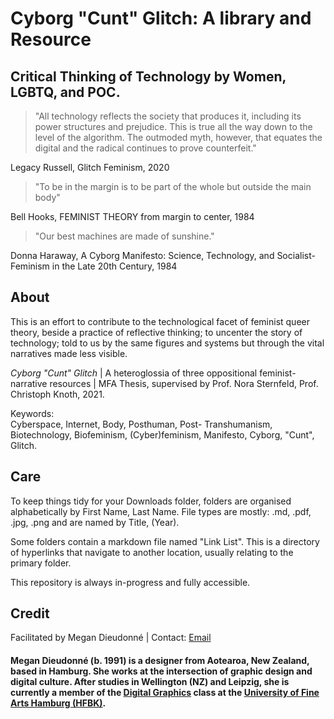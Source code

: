 <h1>Cyborg "Cunt" Glitch: A library and Resource</h1>
<h2>Critical Thinking of Technology by Women, LGBTQ, and POC.</h2>

>"All technology reflects the society that produces it, including its power structures and prejudice. This is true all the way down to the level of the algorithm. The outmoded myth, however, that equates the digital and the radical continues to prove counterfeit." 
<p>Legacy Russell, Glitch Feminism, 2020</p>

>"To be in the margin is to be part of the whole but outside the main body"
<p>Bell Hooks, FEMINIST THEORY from margin to center, 1984</p>
 
>"Our best machines are made of sunshine." 
<p>Donna Haraway, A Cyborg Manifesto: Science, Technology, and Socialist-Feminism in the Late 20th Century, 1984</p>

<h2>About</h2>
<p>This is an effort to contribute to the technological facet of feminist queer theory, beside a practice of reflective thinking; to uncenter the story of technology; told to us by the same figures and systems but through the vital narratives made less visible.

<i>Cyborg "Cunt" Glitch</i> | A heteroglossia of three oppositional feminist-narrative resources | MFA Thesis, supervised by Prof. Nora Sternfeld, Prof. Christoph Knoth, 2021.

Keywords:  
Cyberspace, Internet, Body, Posthuman, Post- Transhumanism, Biotechnology, Biofeminism, (Cyber)feminism, Manifesto, Cyborg, "Cunt", Glitch. 

<h2>Care</h2>
<p>To keep things tidy for your Downloads folder, folders are organised alphabetically by First Name, Last Name. File types are mostly: .md, .pdf, .jpg, .png and are named by Title, (Year).</p>

<p>Some folders contain a markdown file named "Link List". This is a directory of hyperlinks that navigate to another location, usually relating to the primary folder.</p>

<p>This repository is always in-progress and fully accessible.</p>

<h2>Credit</h2>
<p>Facilitated by Megan Dieudonné | Contact: <a href="mailto:megan.dieudonne@gmail.com">Email</a></p>
<h4>Megan Dieudonné (b. 1991) is a designer from Aotearoa, New Zealand, based in Hamburg. She works at the intersection of graphic design and digital culture. After studies in Wellington (NZ) and Leipzig, she is currently a member of the <a href="http://www.digitale-grafik.com/">Digital Graphics</a> class at the <a href="https://www.hfbk-hamburg.de/en/">University of Fine Arts Hamburg (HFBK)</a>.</h4>

